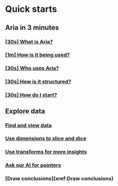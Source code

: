 # Quick starts
## Aria in 3 minutes 
### [[30s] What is Aria?](xref:developers/quick-starts/1_view.md)
### [[1m] How is it being used?](xref:developers/quick-starts/1_view.md)
### [[30s] Who uses Aria?](xref:developers/quick-starts/1_view.md)
### [[30s] How is it structured?](xref:developers/quick-starts/1_view.md)
### [[30s] How do I start?](xref:developers/quick-starts/1_view.md)
## Explore data
### [Find and view data](xref:developers/quick-starts/1_view.md)
### [Use dimensions to slice and dice](xref:developers/quick-starts/2_slice.md)
### [Use transforms for more insights](xref:developers/quick-starts/3_transform.md)
### [Ask our AI for pointers](xref:developers/quick-starts/4_askai.md)
### [Draw conclusions](xref:Draw conclusions)
